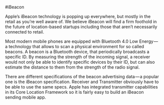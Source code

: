 
#iBeacon

Apple’s iBeacon technology is popping up everywhere, but mostly in the retail as you’re well aware of. We believe iBeacon will find a firm foothold in the future of location-based startups including those that aren’t necessarily connected to retail. 

Most modern mobile phones are equipped with Bluetooth 4.0 Low Energy — a technology that allows to scan a physical environment for so called beacons. A beacon is a Bluetooth device, that periodically broadcasts a specific ID. By measuring the strength of the incoming signal, a receiver would not only be able to identify specific devices by their ID, but can also estimate the distance to them from the strength of the radio signal.

There are different specifications of the beacon advertising data — a popular one is the iBeacon specification. Receiver and Transmitter obviously have to be able to use the same specs. Apple has integrated transmitter capabilities in its Core Location Framework so it is fairly easy to build an iBeacon sending mobile app. 

